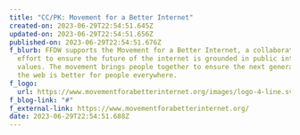 ```yaml
---
title: "CC/PK: Movement for a Better Internet"
created-on: 2023-06-29T22:54:51.645Z
updated-on: 2023-06-29T22:54:51.656Z
published-on: 2023-06-29T22:54:51.676Z
f_blurb: FFDW supports the Movement for a Better Internet, a collaborative
  effort to ensure the future of the internet is grounded in public interest
  values. The movement brings people together to ensure the next generation of
  the web is better for people everywhere.
f_logo:
  url: https://www.movementforabetterinternet.org/images/logo-4-line.svg
f_blog-link: "#"
f_external-link: https://www.movementforabetterinternet.org/
date: 2023-06-29T22:54:51.688Z
---
```

